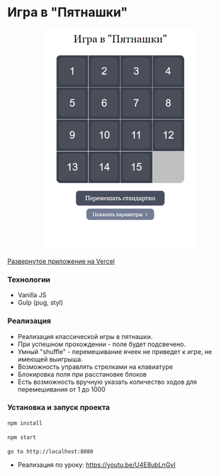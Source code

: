 # Игра в "Пятнашки"

<p align="center">
  <img style="text-align: center; max-height: 500px;" src="https://github.com/din366/images/blob/main/readme%20images/fifteen.gif" alt="project image">
</p>

<a href="https://game-fifteen.vercel.app" style="text-align: center;">Развернутое приложение на Vercel</a>

### Технологии

* Vanilla JS
* Gulp (pug, styl)

### Реализация

* Реализация классической игры в пятнашки.
* При успешном прохождении - поле будет подсвечено.
* Умный "shuffle" - перемешивание ячеек не приведет к игре, не имеющей выигрыша.
* Возможность управлять стрелками на клавиатуре
* Блокировка поля при расстановке блоков
* Есть возможность вручную указать количество ходов для перемешивания от 1 до 1000

### Установка и запуск проекта

```
npm install

npm start

go to http://localhost:8080

```

* Реализация по уроку: https://youtu.be/U4E8ubLnGvI
